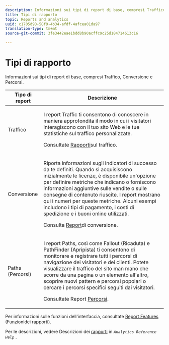 ```yaml
---
description: Informazioni sui tipi di report di base, compresi Traffico, Conversione e Percorsi.
title: Tipi di rapporto
topic: Reports and analytics
uuid: c1705d98-58f9-4b34-afdf-4afcea01da97
translation-type: tm+mt
source-git-commit: 3fe3442eae1bdd8b90acffc9c25d184714613c16

---
```



# Tipi di rapporto

Informazioni sui tipi di report di base, compresi Traffico, Conversione e Percorsi.

<table id="table_C167C2A2EA4742E9B14DA4F90C6FCEE2"> 
 <thead> 
  <tr> 
   <th colname="col1" class="entry"> Tipo di report </th> 
   <th colname="col2" class="entry"> Descrizione </th> 
  </tr> 
 </thead>
 <tbody> 
  <tr> 
   <td colname="col1"> Traffico </td> 
   <td colname="col2"> <p>I report Traffic ti consentono di conoscere in maniera approfondita il modo in cui i visitatori interagiscono con il tuo sito Web e le tue statistiche sul traffico personalizzate.  </p> <p>Consultate <a href="/help/analyze/ad-hoc-analysis/c-reports-traffic.md"  > Rapporti</a>sul traffico. </p> </td> 
  </tr> 
  <tr> 
   <td colname="col1"> Conversione </td> 
   <td colname="col2"> <p>Riporta informazioni sugli indicatori di successo da te definiti. Quando si acquisiscono inizialmente le licenze, è disponibile un'opzione per definire metriche che indicano o forniscono informazioni aggiuntive sulle vendite o sulle consegne di contenuto riuscite. I report mostrano qui i numeri per queste metriche. Alcuni esempi includono i tipi di pagamento, i costi di spedizione e i buoni online utilizzati. </p> <p>Consulta <a href="https://docs.adobe.com/content/help/en/analytics/components/variables/dimensions-reports/reports-conversion.html"  > Report</a>di conversione. </p> </td> 
  </tr> 
  <tr> 
   <td colname="col1"> Paths (Percorsi) </td> 
   <td colname="col2"> <p>I report Paths, così come Fallout (Ricaduta) e PathFinder (Apripista) ti consentono di monitorare e registrare tutti i percorsi di navigazione dei visitatori e dei clienti. Potete visualizzare il traffico del sito man mano che scorre da una pagina o un elemento all'altro, scoprire nuovi pattern e percorsi popolari o cercare i percorsi specifici seguiti dai visitatori. </p> <p>Consultate Report <a href="https://docs.adobe.com/content/help/it-IT/analytics/components/variables/dimensions-reports/reports-paths.html"  > Percorsi</a>. </p> </td> 
  </tr> 
 </tbody> 
</table>

Per informazioni sulle funzioni dell&#39;interfaccia, consultate [Report Features](/help/analyze/reports-analytics/overview/report-overview.md) (Funzionidei rapporti).

Per le descrizioni, vedere Descrizioni dei [rapporti](https://docs.adobe.com/content/help/en/analytics/components/variables/c-variables.html) in *`Analytics Reference Help`* .
